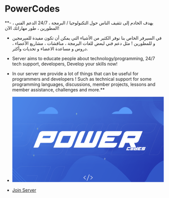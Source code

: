 # PowerCodes 
**- يهدف الخادم إلى تثقيف الناس حول التكنولوجيا / البرمجة ، 24/7 الدعم الفني ، المطورين ، طور مهاراتك الآن!
- في السيرفر الخاص بنا نوفر الكثير من الأشياء التي يمكن أن تكون مفيدة  للمبرمجين و للمطورين
! مثل دعم فني لبعض للغات البرمجة ، مناقشات ، مشاريع الأعضاء ، دروس و مساعدة الاعضاء و تحديات وأكثر.

- Server aims to educate people about technology/programming, 24/7 tech support, developers, Develop your skills now!
- In our server we provide a lot of things that can be useful for programmers and developers
! Such as technical support for some programming languages, discussions, member projects, lessons and member assistance, challenges and more.**
- ![PowerCodes](https://github.com/PowerCodes/PowerCodes/blob/main/banner2.png)
- [Join Server](https://discord.gg/p-c)
